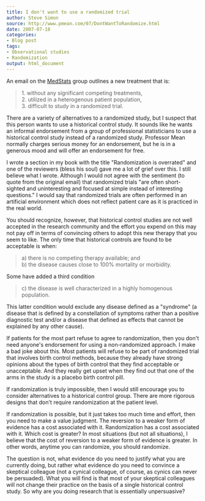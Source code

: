 ```yaml
---
title: I don't want to use a randomized trial
author: Steve Simon
source: http://www.pmean.com/07/DontWantToRandomize.html
date: 2007-07-18
categories:
- Blog post
tags:
- Observational studies
- Randomization
output: html_document
---
```

An email on the [MedStats](../category/InterestingWebsites.html#MeStXx)
group outlines a new treatment that is:

> 1\. without any significant competing treatments,\
> 2. utilized in a heterogenous patient population,\
> 3. difficult to study in a randomized trial.

There are a variety of alternatives to a randomized study, but I suspect
that this person wants to use a historical control study. It sounds like
he wants an informal endorsement from a group of professional
statisticians to use a historical control study instead of a randomized
study. Professor Mean normally charges serious money for an endorsement,
but he is in a generous mood and will offer an endorsement for free.

I wrote a section in my book with the title "Randomization is
overrated" and one of the reviewers (bless his soul) gave me a lot of
grief over this. I still believe what I wrote. Although I would not
agree with the sentiment (to quote from the original email) that
randomized trials "are often short-sighted and uninteresting and
focused at simple instead of interesting questions." I would say that
randomized trials are often performed in an artificial environment which
does not reflect patient care as it is practiced in the real world.

You should recognize, however, that historical control studies are not
well accepted in the research community and the effort you expend on
this may not pay off in terms of convincing others to adopt this new
therapy that you seem to like. The only time that historical controls
are found to be acceptable is when:

> a\) there is no competing therapy available; and\
> b) the disease causes close to 100% mortality or morbidity.

Some have added a third condition

> c\) the disease is well characterized in a highly homogenous population.

This latter condition would exclude any disease defined as a
"syndrome" (a disease that is defined by a constellation of symptoms
rather than a positive diagnostic test and/or a disease that defined as
effects that cannot be explained by any other cause).

If patients for the most part refuse to agree to randomization, then you
don't need anyone's endorsement for using a non-randomized approach. I
make a bad joke about this. Most patients will refuse to be part of
randomized trial that involves birth control methods, because they
already have strong opinions about the types of birth control that they
find acceptable or unacceptable. And they really get upset when they
find out that one of the arms in the study is a placebo birth control
pill.

If randomization is truly impossible, then I would still encourage you
to consider alternatives to a historical control group. There are more
rigorous designs that don't require randomization at the patient level.

If randomization is possible, but it just takes too much time and
effort, then you need to make a value judgment. The reversion to a
weaker form of evidence has a cost associated with it. Randomization has
a cost associated with it. Which cost is greater? In most situations
(but not all situations), I believe that the cost of reversion to a
weaker form of evidence is greater. In other words, anytime you can
randomize, you should randomize.

The question is not, what evidence do you need to justify what you are
currently doing, but rather what evidence do you need to convince a
skeptical colleague (not a cynical colleague, of course, as cynics can
never be persuaded). What you will find is that most of your skeptical
colleagues will not change their practice on the basis of a single
historical control study. So why are you doing research that is
essentially unpersuasive?

